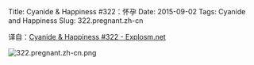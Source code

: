 Title: Cyanide & Happiness #322：怀孕
Date: 2015-09-02
Tags: Cyanide and Happiness
Slug: 322.pregnant.zh-cn

译自：[Cyanide & Happiness #322 - Explosm.net](http://explosm.net/comics/322/)


![322.pregnant.zh-cn.png](/static/images/comics/322.pregnant.zh-cn.png)